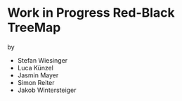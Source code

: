 # Work in Progress Red-Black TreeMap
by
<br>
* Stefan Wiesinger
* Luca Künzel
* Jasmin Mayer
* Simon Reiter
* Jakob Wintersteiger
